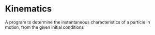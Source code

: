 # Kinematics
A program to determine the instantaneous characteristics of a particle in motion, from the given initial conditions
